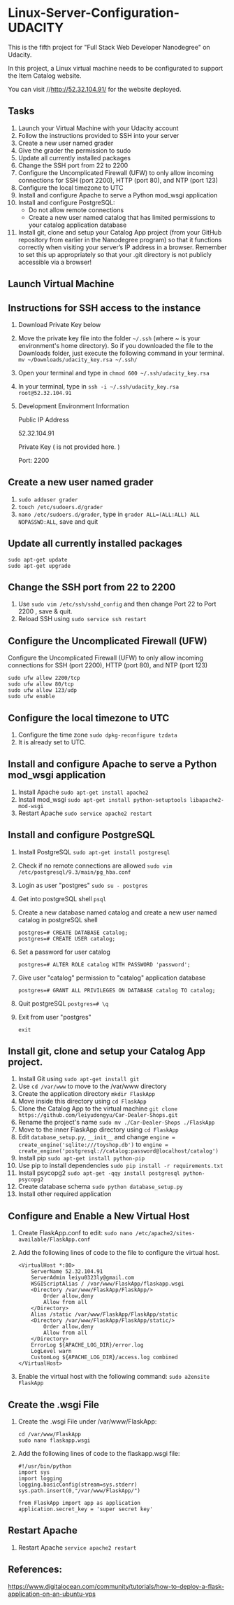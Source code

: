 # Linux-Server-Configuration-UDACITY
This is the fifth project for "Full Stack Web Developer Nanodegree" on Udacity. 

In this project, a Linux virtual machine needs to be configurated to support the Item Catalog website.

You can visit //http://52.32.104.91/ for the website deployed.

## Tasks
1. Launch your Virtual Machine with your Udacity account
2. Follow the instructions provided to SSH into your server
3. Create a new user named grader
4. Give the grader the permission to sudo
5. Update all currently installed packages
6. Change the SSH port from 22 to 2200
7. Configure the Uncomplicated Firewall (UFW) to only allow incoming connections for SSH (port 2200), HTTP (port 80), and NTP (port 123)
8. Configure the local timezone to UTC
9. Install and configure Apache to serve a Python mod_wsgi application
10. Install and configure PostgreSQL:
	- Do not allow remote connections
	- Create a new user named catalog that has limited permissions to your catalog application database
11. Install git, clone and setup your Catalog App project (from your GitHub repository from earlier in the Nanodegree program) so that it functions correctly when visiting your server’s IP address in a browser. Remember to set this up appropriately so that your .git directory is not publicly accessible via a browser!

## Launch Virtual Machine

## Instructions for SSH access to the instance
1. Download Private Key below
2. Move the private key file into the folder `~/.ssh` (where ~ is your environment's home directory). So if you downloaded the file to the Downloads folder, just execute the following command in your terminal.
	```mv ~/Downloads/udacity_key.rsa ~/.ssh/```
3. Open your terminal and type in
	```chmod 600 ~/.ssh/udacity_key.rsa```
4. In your terminal, type in
	```ssh -i ~/.ssh/udacity_key.rsa root@52.32.104.91```
5. Development Environment Information

	Public IP Address

	52.32.104.91
	
	Private Key ( is not provided here. )
	
	Port: 2200

## Create a new user named grader
1. `sudo adduser grader`
2. `touch /etc/sudoers.d/grader`
3. `nano /etc/sudoers.d/grader`, type in `grader ALL=(ALL:ALL) ALL NOPASSWD:ALL`, save and quit

## Update all currently installed packages

	sudo apt-get update
	sudo apt-get upgrade

## Change the SSH port from 22 to 2200
1. Use `sudo vim /etc/ssh/sshd_config` and then change Port 22 to Port 2200 , save & quit.
2. Reload SSH using `sudo service ssh restart`

## Configure the Uncomplicated Firewall (UFW)

Configure the Uncomplicated Firewall (UFW) to only allow incoming connections for SSH (port 2200), HTTP (port 80), and NTP (port 123)

	sudo ufw allow 2200/tcp
	sudo ufw allow 80/tcp
	sudo ufw allow 123/udp
	sudo ufw enable 
 
## Configure the local timezone to UTC
1. Configure the time zone `sudo dpkg-reconfigure tzdata`
2. It is already set to UTC.

## Install and configure Apache to serve a Python mod_wsgi application
1. Install Apache `sudo apt-get install apache2`
2. Install mod_wsgi `sudo apt-get install python-setuptools libapache2-mod-wsgi`
3. Restart Apache `sudo service apache2 restart`

## Install and configure PostgreSQL
1. Install PostgreSQL `sudo apt-get install postgresql`
2. Check if no remote connections are allowed `sudo vim /etc/postgresql/9.3/main/pg_hba.conf`
3. Login as user "postgres" `sudo su - postgres`
4. Get into postgreSQL shell `psql`
5. Create a new database named catalog  and create a new user named catalog in postgreSQL shell
	
	```
	postgres=# CREATE DATABASE catalog;
	postgres=# CREATE USER catalog;
	```
5. Set a password for user catalog
	
	```
	postgres=# ALTER ROLE catalog WITH PASSWORD 'password';
	```
6. Give user "catalog" permission to "catalog" application database
	
	```
	postgres=# GRANT ALL PRIVILEGES ON DATABASE catalog TO catalog;
	```
7. Quit postgreSQL `postgres=# \q`
8. Exit from user "postgres" 
	
	```
	exit
	```
 
## Install git, clone and setup your Catalog App project.
1. Install Git using `sudo apt-get install git`
2. Use `cd /var/www` to move to the /var/www directory 
3. Create the application directory `mkdir FlaskApp`
4. Move inside this directory using `cd FlaskApp`
5. Clone the Catalog App to the virtual machine `git clone https://github.com/leiyudongyu/Car-Dealer-Shops.git`
6. Rename the project's name `sudo mv ./Car-Dealer-Shops ./FlaskApp`
7. Move to the inner FlaskApp directory using `cd FlaskApp`
8. Edit `database_setup.py`, `__init__` and change `engine = create_engine('sqlite:///toyshop.db')` to `engine = create_engine('postgresql://catalog:password@localhost/catalog')`
9. Install pip `sudo apt-get install python-pip`
10. Use pip to install dependencies `sudo pip install -r requirements.txt`
11. Install psycopg2 `sudo apt-get -qqy install postgresql python-psycopg2`
12. Create database schema `sudo python database_setup.py`
13. Install other required application

## Configure and Enable a New Virtual Host
1. Create FlaskApp.conf to edit: `sudo nano /etc/apache2/sites-available/FlaskApp.conf`
2. Add the following lines of code to the file to configure the virtual host. 
	
	```
	<VirtualHost *:80>
		ServerName 52.32.104.91
		ServerAdmin leiyu0323ly@gmail.com
		WSGIScriptAlias / /var/www/FlaskApp/flaskapp.wsgi
		<Directory /var/www/FlaskApp/FlaskApp/>
			Order allow,deny
			Allow from all
		</Directory>
		Alias /static /var/www/FlaskApp/FlaskApp/static
		<Directory /var/www/FlaskApp/FlaskApp/static/>
			Order allow,deny
			Allow from all
		</Directory>
		ErrorLog ${APACHE_LOG_DIR}/error.log
		LogLevel warn
		CustomLog ${APACHE_LOG_DIR}/access.log combined
	</VirtualHost>
	```
3. Enable the virtual host with the following command: `sudo a2ensite FlaskApp`

## Create the .wsgi File
1. Create the .wsgi File under /var/www/FlaskApp: 
	
	```
	cd /var/www/FlaskApp
	sudo nano flaskapp.wsgi 
	```
2. Add the following lines of code to the flaskapp.wsgi file:
	
	```
	#!/usr/bin/python
	import sys
	import logging
	logging.basicConfig(stream=sys.stderr)
	sys.path.insert(0,"/var/www/FlaskApp/")

	from FlaskApp import app as application
	application.secret_key = 'super secret key'
	```

## Restart Apache
1. Restart Apache `service apache2 restart `

## References:
https://www.digitalocean.com/community/tutorials/how-to-deploy-a-flask-application-on-an-ubuntu-vps
